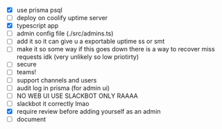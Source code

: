 - [x] use prisma psql
- [ ] deploy on coolify uptime server
- [x] typescript app
- [ ] admin config file (./src/admins.ts)
- [ ] add it so it can give u a exportable uptime ss or smt
- [ ] make it so some way if this goes down there is a way to recover miss requests idk (very unlikely so low priotirty)
- [ ] secure
- [ ] teams!
- [ ] support channels and users
- [ ] audit log in prisma (for admin ui)
- [ ] NO WEB UI USE SLACKBOT ONLY RAAAA
- [ ] slackbot it correctly lmao
- [x] require review before adding yourself as an admin
- [ ] document
